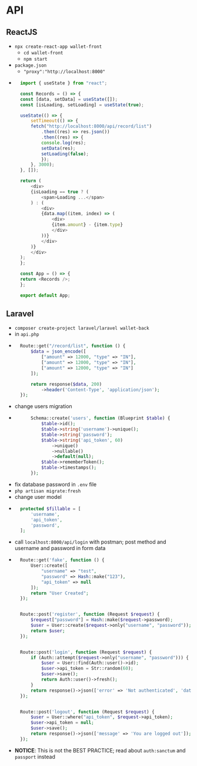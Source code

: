 # API
## ReactJS
- `npx create-react-app wallet-front`
    - `cd wallet-front`
    - `npm start`
- `package.json`
    - `"proxy":"http://localhost:8000"`
- ~~~js
    import { useState } from "react";

    const Records = () => {
    const [data, setData] = useState([]);
    const [isLoading, setLoading] = useState(true);

    useState(() => {
        setTimeout(() => {
        fetch("http://localhost:8000/api/record/list")
            .then((res) => res.json())
            .then((res) => {
            console.log(res);
            setData(res);
            setLoading(false);
            });
        }, 3000);
    }, []);

    return (
        <div>
        {isLoading == true ? (
            <span>Loading ...</span>
        ) : (
            <div>
            {data.map((item, index) => (
                <div>
                {item.amount} - {item.type}
                </div>
            ))}
            </div>
        )}
        </div>
    );
    };

    const App = () => {
    return <Records />;
    };

    export default App;
  ~~~
## Laravel
- `composer create-project laravel/laravel wallet-back`
- in `api.php`
- ~~~php
    Route::get("/record/list", function () {
        $data = json_encode([
            ["amount" => 12000, "type" => "IN"],
            ["amount" => 12000, "type" => "IN"],
            ["amount" => 12000, "type" => "IN"]
        ]);

        return response($data, 200)
            ->header('Content-Type', 'application/json');
    });
  ~~~
- change users migration
- ~~~php
        Schema::create('users', function (Blueprint $table) {
            $table->id();
            $table->string('username')->unique();
            $table->string('password');
            $table->string('api_token', 60)
                ->unique()
                ->nullable()
                ->default(null);
            $table->rememberToken();
            $table->timestamps();
        });
  ~~~
- fix database password in `.env` file
- `php artisan migrate:fresh`
- change user model
- ~~~php
    protected $fillable = [
        'username',
        'api_token',
        'password',
    ];
  ~~~
- call `localhost:8000/api/login` with postman; post method and username and password in form data
- ~~~php
    Route::get('fake', function () {
        User::create([
            "username" => "test",
            "password" => Hash::make("123"),
            "api_token" => null
        ]);
        return "User Created";
    });


    Route::post('register', function (Request $request) {
        $request["password"] = Hash::make($request->password);
        $user = User::create($request->only("username", "password"));
        return $user;
    });


    Route::post('login', function (Request $request) {
        if (Auth::attempt($request->only("username", "password"))) {
            $user = User::find(Auth::user()->id);
            $user->api_token = Str::random(60);
            $user->save();
            return Auth::user()->fresh();
        }
        return response()->json(['error' => 'Not authenticated', 'data' => $request->only("username")], 401);
    });


    Route::post('logout', function (Request $request) {
        $user = User::where("api_token", $request->api_token);
        $user->api_token = null;
        $user->save();
        return response()->json(['message' => 'You are logged out']);
    });
  ~~~
- **NOTICE**: This is not the BEST PRACTICE; read about `auth:sanctum` and `passport` instead 